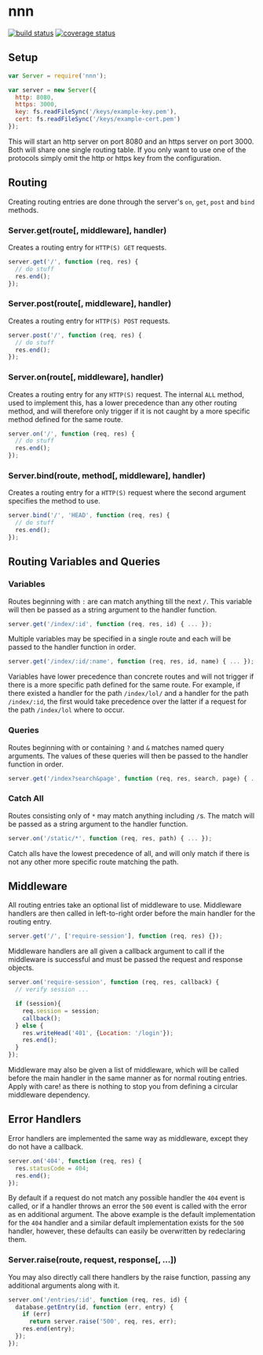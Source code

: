 # nnn
[![build status](https://secure.travis-ci.org/Thhethssmuz/nnn.svg)](http://travis-ci.org/Thhethssmuz/nnn)
[![coverage status](http://img.shields.io/coveralls/Thhethssmuz/nnn.svg)](https://coveralls.io/r/Thhethssmuz/nnn)

## Setup

```javascript
var Server = require('nnn');

var server = new Server({
  http: 8080,
  https: 3000,
  key: fs.readFileSync('/keys/example-key.pem'),
  cert: fs.readFileSync('/keys/example-cert.pem')
});
```

This will start an http server on port 8080 and an https server on port 3000. Both will share one single routing table. If you only want to use one of the protocols simply omit the http or https key from the configuration.

## Routing

Creating routing entries are done through the server's `on`, `get`, `post` and `bind` methods.

### Server.get(route[, middleware], handler)

Creates a routing entry for `HTTP(S) GET` requests.

```javascript
server.get('/', function (req, res) {
  // do stuff
  res.end();
});
```

### Server.post(route[, middleware], handler)

Creates a routing entry for `HTTP(S) POST` requests.

```javascript
server.post('/', function (req, res) {
  // do stuff
  res.end();
});
```

### Server.on(route[, middleware], handler)

Creates a routing entry for any `HTTP(S)` request. The internal `ALL` method, used to implement this, has a lower precedence than any other routing method, and will therefore only trigger if it is not caught by a more specific method defined for the same route.

```javascript
server.on('/', function (req, res) {
  // do stuff
  res.end();
});
```

### Server.bind(route, method[, middleware], handler)

Creates a routing entry for a `HTTP(S)` request where the second argument specifies the method to use.

```javascript
server.bind('/', 'HEAD', function (req, res) {
  // do stuff
  res.end();
});
```


## Routing Variables and Queries

### Variables

Routes beginning with `:` are can match anything till the next `/`. This variable will then be passed as a string argument to the handler function.

```javascript
server.get('/index/:id', function (req, res, id) { ... });
```

Multiple variables may be specified in a single route and each will be passed to the handler function in order.

```javascript
server.get('/index/:id/:name', function (req, res, id, name) { ... });
```

Variables have lower precedence than concrete routes and will not trigger if there is a more specific path defined for the same route. For example, if there existed a handler for the path `/index/lol/` and a handler for the path `/index/:id`, the first would take precedence over the latter if a request for the path `/index/lol` where to occur.

### Queries

Routes beginning with or containing `?` and `&` matches named query arguments. The values of these queries will then be passed to the handler function in order.

```javascript
server.get('/index?search&page', function (req, res, search, page) { ... });
```

### Catch All

Routes consisting only of `*` may match anything including `/`s. The match will be passed as a string argument to the handler function.

```javascript
server.on('/static/*', function (req, res, path) { ... });
```

Catch alls have the lowest precedence of all, and will only match if there is not any other more specific route matching the path.


## Middleware

All routing entries take an optional list of middleware to use. Middleware handlers are then called in left-to-right order before the main handler for the routing entry.

```javascript
server.get('/', ['require-session'], function (req, res) {});
```

Middleware handlers are all given a callback argument to call if the middleware is successful and must be passed the request and response objects.

```javascript
server.on('require-session', function (req, res, callback) {
  // verify session ...

  if (session){
    req.session = session;
    callback();
  } else {
    res.writeHead('401', {Location: '/login'});
    res.end();
  }
});
```

Middleware may also be given a list of middleware, which will be called before the main handler in the same manner as for normal routing entries. Apply with care! as there is nothing to stop you from defining a circular middleware dependency.


## Error Handlers

Error handlers are implemented the same way as middleware, except they do not have a callback.

```javascript
server.on('404', function (req, res) {
  res.statusCode = 404;
  res.end();
});
```

By default if a request do not match any possible handler the `404` event is called, or if a handler throws an error the `500` event is called with the error as en additional argument. The above example is the default implementation for the `404` handler and a similar default implementation exists for the `500` handler, however, these defaults can easily be overwritten by redeclaring them.

### Server.raise(route, request, response[, ...])

You may also directly call there handlers by the raise function, passing any additional arguments along with it.

```javascript
server.on('/entries/:id', function (req, res, id) {
  database.getEntry(id, function (err, entry) {
    if (err)
      return server.raise('500', req, res, err);
    res.end(entry);
  });
});
```
